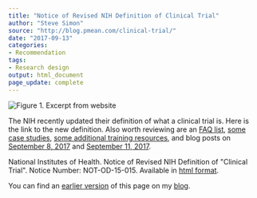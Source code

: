 ```yaml
---
title: "Notice of Revised NIH Definition of Clinical Trial"
author: "Steve Simon"
source: "http://blog.pmean.com/clinical-trial/"
date: "2017-09-13"
categories:
- Recommendation
tags:
- Research design
output: html_document
page_update: complete
---
```


![Figure 1. Excerpt from website](http://www.pmean.com/new-images/17/clinical-trial01.png)

<div class="notes">

The NIH recently updated their definition of what a clinical trial is. Here is the link to the new definition. Also worth reviewing are an [FAQ list][nih2],  [some case studies][nih3], [some additional training resources][nih4], and blog posts on [September 8, 2017][nih5] and [September 11, 2017][nih6].

National Institutes of Health. Notice of Revised NIH Definition of "Clinical Trial". Notice Number: NOT-OD-15-015. Available in [html format][nih1].

You can find an [earlier version][sim1] of this page on my [blog][sim2].

[sim1]: http://blog.pmean.com/clinical-trial/
[sim2]: http://blog.pmean.com

[nih1]: https://grants.nih.gov/grants/guide/notice-files/NOT-OD-15-015.html
[nih2]: https://grants.nih.gov/grants/policy/faq_clinical_trial_definition.htm
[nih3]: https://grants.nih.gov/policy/clinical-trials/case-studies.htm
[nih4]: https://grants.nih.gov/policy/clinical-trials/training-resources.htm
[nih5]: https://nexus.od.nih.gov/all/2017/09/08/continuing-to-clarify-the-nih-definition-of-a-clinical-trial/
[nih6]: https://nexus.od.nih.gov/all/2017/09/11/spreading-the-word-about-policies-impacting-human-subjects-research-and-clinical-trials/

</div>



